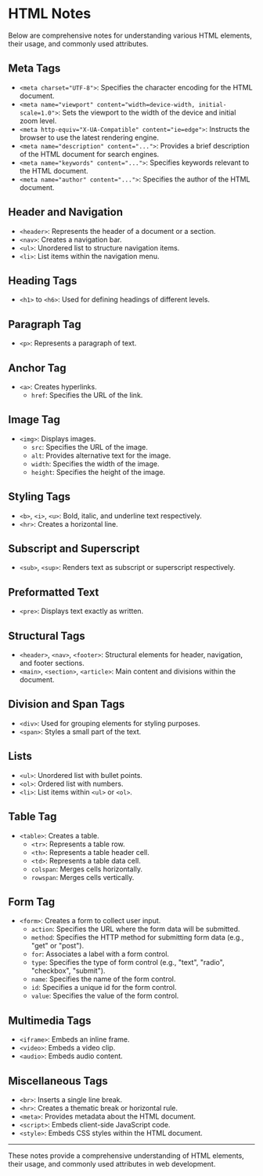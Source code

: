 # HTML Notes

Below are comprehensive notes for understanding various HTML elements, their usage, and commonly used attributes.

## Meta Tags

- `<meta charset="UTF-8">`: Specifies the character encoding for the HTML document.
- `<meta name="viewport" content="width=device-width, initial-scale=1.0">`: Sets the viewport to the width of the device and initial zoom level.
- `<meta http-equiv="X-UA-Compatible" content="ie=edge">`: Instructs the browser to use the latest rendering engine.
- `<meta name="description" content="...">`: Provides a brief description of the HTML document for search engines.
- `<meta name="keywords" content="...">`: Specifies keywords relevant to the HTML document.
- `<meta name="author" content="...">`: Specifies the author of the HTML document.

## Header and Navigation

- `<header>`: Represents the header of a document or a section.
- `<nav>`: Creates a navigation bar.
- `<ul>`: Unordered list to structure navigation items.
- `<li>`: List items within the navigation menu.

## Heading Tags

- `<h1>` to `<h6>`: Used for defining headings of different levels.

## Paragraph Tag

- `<p>`: Represents a paragraph of text.

## Anchor Tag

- `<a>`: Creates hyperlinks.
  - `href`: Specifies the URL of the link.

## Image Tag

- `<img>`: Displays images.
  - `src`: Specifies the URL of the image.
  - `alt`: Provides alternative text for the image.
  - `width`: Specifies the width of the image.
  - `height`: Specifies the height of the image.

## Styling Tags

- `<b>`, `<i>`, `<u>`: Bold, italic, and underline text respectively.
- `<hr>`: Creates a horizontal line.

## Subscript and Superscript

- `<sub>`, `<sup>`: Renders text as subscript or superscript respectively.

## Preformatted Text

- `<pre>`: Displays text exactly as written.

## Structural Tags

- `<header>`, `<nav>`, `<footer>`: Structural elements for header, navigation, and footer sections.
- `<main>`, `<section>`, `<article>`: Main content and divisions within the document.

## Division and Span Tags

- `<div>`: Used for grouping elements for styling purposes.
- `<span>`: Styles a small part of the text.

## Lists

- `<ul>`: Unordered list with bullet points.
- `<ol>`: Ordered list with numbers.
- `<li>`: List items within `<ul>` or `<ol>`.

## Table Tag

- `<table>`: Creates a table.
  - `<tr>`: Represents a table row.
  - `<th>`: Represents a table header cell.
  - `<td>`: Represents a table data cell.
  - `colspan`: Merges cells horizontally.
  - `rowspan`: Merges cells vertically.

## Form Tag

- `<form>`: Creates a form to collect user input.
  - `action`: Specifies the URL where the form data will be submitted.
  - `method`: Specifies the HTTP method for submitting form data (e.g., "get" or "post").
  - `for`: Associates a label with a form control.
  - `type`: Specifies the type of form control (e.g., "text", "radio", "checkbox", "submit").
  - `name`: Specifies the name of the form control.
  - `id`: Specifies a unique id for the form control.
  - `value`: Specifies the value of the form control.

## Multimedia Tags

- `<iframe>`: Embeds an inline frame.
- `<video>`: Embeds a video clip.
- `<audio>`: Embeds audio content.

## Miscellaneous Tags

- `<br>`: Inserts a single line break.
- `<hr>`: Creates a thematic break or horizontal rule.
- `<meta>`: Provides metadata about the HTML document.
- `<script>`: Embeds client-side JavaScript code.
- `<style>`: Embeds CSS styles within the HTML document.

---

These notes provide a comprehensive understanding of HTML elements, their usage, and commonly used attributes in web development.
